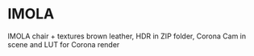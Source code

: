 # IMOLA
IMOLA chair + textures brown leather, HDR in ZIP folder, Corona Cam in scene and LUT for Corona render

